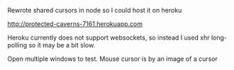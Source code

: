 Rewrote shared cursors in node so I could host it on heroku

http://protected-caverns-7161.herokuapp.com

Heroku currently does not support websockets, so instead I used xhr long-polling so it may be a bit slow.

Open multiple windows to test.  Mouse cursor is by an image of a cursor
